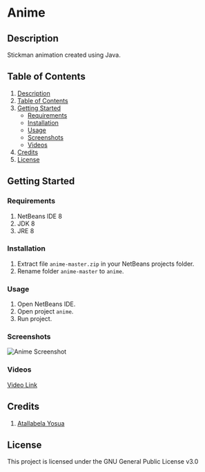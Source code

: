 # Anime

## Description

Stickman animation created using Java.

## Table of Contents

1. [Description](#description)
2. [Table of Contents](#table-of-contents)
3. [Getting Started](#getting-started)
   - [Requirements](#requirements)
   - [Installation](#installation)
   - [Usage](#usage)
   - [Screenshots](#screenshots)
   - [Videos](#videos)
4. [Credits](#credits)
5. [License](#license)

## Getting Started

### Requirements

1. NetBeans IDE 8
2. JDK 8
3. JRE 8

### Installation

1. Extract file ```anime-master.zip``` in your NetBeans projects folder.
2. Rename folder ```anime-master``` to ```anime```.

### Usage

1. Open NetBeans IDE.
2. Open project ```anime```.
3. Run project.

### Screenshots

![Anime Screenshot](https://justanaivedreamer.files.wordpress.com/2019/03/capture3.png)

### Videos

[Video Link](https://drive.google.com/file/d/1JSDigZJWQVBG2s3I3QWcBbnvOs1g2A7h/view?usp=sharing)

## Credits

1. [Atallabela Yosua](https://github.com/A-Naive-Dreamer)

## License

This project is licensed under the GNU General Public License v3.0
